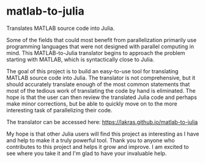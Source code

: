 matlab-to-julia
===============

Translates MATLAB source code into Julia.

Some of the fields that could most benefit from parallelization primarily use programming languages that were not designed with parallel computing in mind. This MATLAB-to-Julia translator begins to approach the problem starting with MATLAB, which is syntactically close to Julia.

The goal of this project is to build an easy-to-use tool for translating MATLAB source code into Julia. The translator is not comprehensive, but it should accurately translate enough of the most common statements that most of the tedious work of translating the code by hand is eliminated. The hope is that the user can then review the translated Julia code and perhaps make minor corrections, but be able to quickly move on to the more interesting task of parallelizing their code.

The translator can be accessed here: https://lakras.github.io/matlab-to-julia

My hope is that other Julia users will find this project as interesting as I have and help to make it a truly powerful tool. Thank you to anyone who contributes to this project and helps it grow and improve. I am excited to see where you take it and I'm glad to have your invaluable help.
